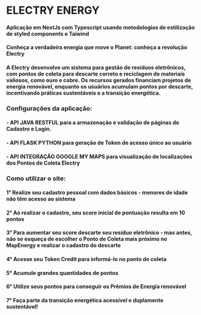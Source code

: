 # ELECTRY ENERGY

#### Aplicação em NextJs com Typescript usando metodologias de estilização de styled components e Taiwind

#### Conheça a verdadeira energia que move o Planet: conheça a revolução Electry

#### A Electry desenvolve um sistema para gestão de resíduos eletrônicos, com pontos de coleta para descarte correto e reciclagem de materiais valiosos, como ouro e cobre. Os recursos gerados financiam projetos de energia renovável, enquanto os usuários acumulam pontos por descarte, incentivando práticas sustentáveis e a transição energética.

### Configurações da aplicação:
#### - API JAVA RESTFUL para a armazenação e validação de páginas de Cadastro e Login.
#### - API FLASK PYTHON para geração de Token de acesso único ao usuário
#### - API INTEGRAÇÃO GOOGLE MY MAPS para visualização de localizações dos Pontos de Coleta Electry

### Como utilizar o site:
#### 1° Realize seu cadastro pessoal com dados básicos - menores de idade não têm acesso ao sistema
#### 2° Ao realizar o cadastro, seu score inicial de pontuação resulta em 10 pontos
#### 3° Para aumentar seu score descarte seu resíduo eletrônico - mas antes, não se esqueça de escolher o Ponto de Coleta mais próximo no MapEnergy e realizar o cadastro do descarte
#### 4° Acesse seu Token Credit para informá-lo no ponto de coleta
#### 5° Acumule grandes quantidades de pontos
#### 6° Utilize seus pontos para conseguir os Prêmios de Energia renovável
#### 7° Faça parte da transição energética acessível e duplamente sustentável!


